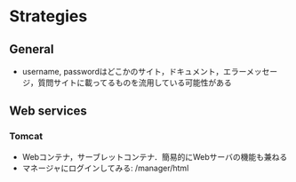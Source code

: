 # Strategies

## General
- username, passwordはどこかのサイト，ドキュメント，エラーメッセージ，質問サイトに載ってるものを流用している可能性がある

## Web services
### Tomcat
- Webコンテナ，サーブレットコンテナ．簡易的にWebサーバの機能も兼ねる
- マネージャにログインしてみる: /manager/html

